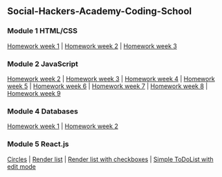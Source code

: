 ## Social-Hackers-Academy-Coding-School

### Module 1 HTML/CSS
[Homework week 1](https://zion86.github.io/Social-Hackers-Academy-Coding-School/Module-1-HTML-CSS/week_1/index.html) |
[Homework week 2](https://zion86.github.io/Social-Hackers-Academy-Coding-School/Module-1-HTML-CSS/week_2/index.html) |
[Homework week 3](https://zion86.github.io/Social-Hackers-Academy-Coding-School/Module-1-HTML-CSS/week_3_my_remake/index.html)

### Module 2 JavaScript
[Homework week 2](https://github.com/zion86/Social-Hackers-Academy-Coding-School/blob/master/Module-2-JavaScript/week_2/js_week_1.js) |
[Homework week 3](https://github.com/zion86/Social-Hackers-Academy-Coding-School/blob/master/Module-2-JavaScript/week_3/js_week_2.js) |
[Homework week 4](https://github.com/zion86/Social-Hackers-Academy-Coding-School/blob/master/Module-2-JavaScript/week_4/script.js) |
[Homework week 5](https://github.com/zion86/Social-Hackers-Academy-Coding-School/blob/master/Module-2-JavaScript/week_5/script.js) |
[Homework week 6](https://github.com/zion86/Social-Hackers-Academy-Coding-School/blob/master/Module-2-JavaScript/week_6/script.js) |
[Homework week 7](https://github.com/zion86/Social-Hackers-Academy-Coding-School/blob/master/Module-2-JavaScript/week_7/main.js) |
[Homework week 8](https://zion86.github.io/Social-Hackers-Academy-Coding-School/Module-2-JavaScript/week_8/index.html) |
[Homework week 9](https://zion86.github.io/Social-Hackers-Academy-Coding-School/Module-2-JavaScript/week_9/index.html)

### Module 4 Databases
[Homework week 1](https://github.com/zion86/Social-Hackers-Academy-Coding-School/blob/master/Module-4-Databases/week1/world-queries.txt) |
[Homework week 2](https://github.com/zion86/Social-Hackers-Academy-Coding-School/tree/master/Module-4-Databases/week2/test)

### Module 5 React.js
[Circles](https://zion86.github.io/Social-Hackers-Academy-Coding-School/Module-5-React.js/circles/index.html) |
[Render list](https://zion86.github.io/Social-Hackers-Academy-Coding-School/Module-5-React.js/todo_list/index.html) |
[Render list with checkboxes](https://zion86.github.io/Social-Hackers-Academy-Coding-School/Module-5-React.js/week2/index.html) |
[Simple ToDoList with edit mode](https://zion86.github.io/Social-Hackers-Academy-Coding-School/Module-5-React.js/week3/index.html)
